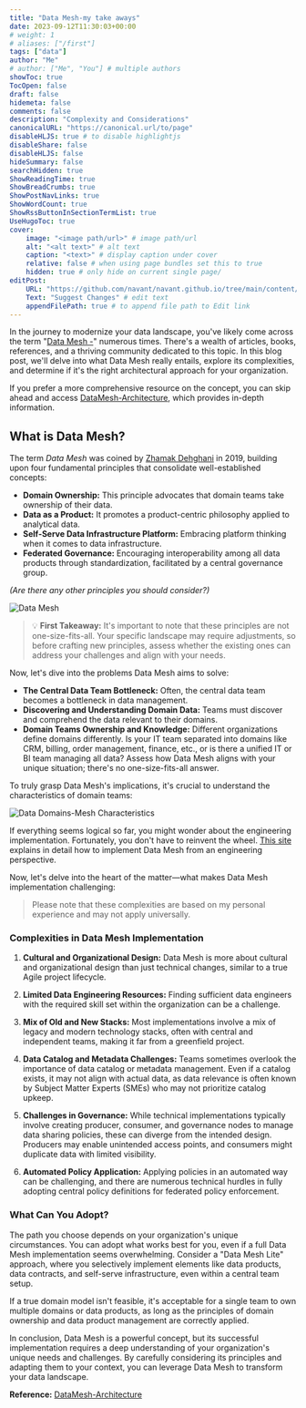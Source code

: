 ```yaml
---
title: "Data Mesh-my take aways"
date: 2023-09-12T11:30:03+00:00
# weight: 1
# aliases: ["/first"]
tags: ["data"]
author: "Me"
# author: ["Me", "You"] # multiple authors
showToc: true
TocOpen: false
draft: false
hidemeta: false
comments: false
description: "Complexity and Considerations"
canonicalURL: "https://canonical.url/to/page"
disableHLJS: true # to disable highlightjs
disableShare: false
disableHLJS: false
hideSummary: false
searchHidden: true
ShowReadingTime: true
ShowBreadCrumbs: true
ShowPostNavLinks: true
ShowWordCount: true
ShowRssButtonInSectionTermList: true
UseHugoToc: true
cover:
    image: "<image path/url>" # image path/url
    alt: "<alt text>" # alt text
    caption: "<text>" # display caption under cover
    relative: false # when using page bundles set this to true
    hidden: true # only hide on current single page/
editPost:
    URL: "https://github.com/navant/navant.github.io/tree/main/content/posts"
    Text: "Suggest Changes" # edit text
    appendFilePath: true # to append file path to Edit link
---
```

In the journey to modernize your data landscape, you've likely come across the term "[Data Mesh -](https://martinfowler.com/articles/data-mesh-principles.html)" numerous times. There's a wealth of articles, books, references, and a thriving community dedicated to this topic. In this blog post, we'll delve into what Data Mesh really entails, explore its complexities, and determine if it's the right architectural approach for your organization.

If you prefer a more comprehensive resource on the concept, you can skip ahead and access [DataMesh-Architecture](https://www.datamesh-architecture.com/), which provides in-depth information.

## What is Data Mesh?

The term *Data Mesh* was coined by [Zhamak Dehghani](https://martinfowler.com/articles/data-mesh-principles.html) in 2019, building upon four fundamental principles that consolidate well-established concepts:

- **Domain Ownership:** This principle advocates that domain teams take ownership of their data.
- **Data as a Product:** It promotes a product-centric philosophy applied to analytical data.
- **Self-Serve Data Infrastructure Platform:** Embracing platform thinking when it comes to data infrastructure.
- **Federated Governance:** Encouraging interoperability among all data products through standardization, facilitated by a central governance group.

*(Are there any other principles you should consider?)*

![Data Mesh](/datamesh1.png)

> 💡 **First Takeaway:** It's important to note that these principles are not one-size-fits-all. Your specific landscape may require adjustments, so before crafting new principles, assess whether the existing ones can address your challenges and align with your needs.

Now, let's dive into the problems Data Mesh aims to solve:

- **The Central Data Team Bottleneck:** Often, the central data team becomes a bottleneck in data management.
- **Discovering and Understanding Domain Data:** Teams must discover and comprehend the data relevant to their domains.
- **Domain Teams Ownership and Knowledge:** Different organizations define domains differently. Is your IT team separated into domains like CRM, billing, order management, finance, etc., or is there a unified IT or BI team managing all data? Assess how Data Mesh aligns with your unique situation; there's no one-size-fits-all answer.

To truly grasp Data Mesh's implications, it's crucial to understand the characteristics of domain teams:

![Data Domains-Mesh Characteristics](/datamesh2.png)

If everything seems logical so far, you might wonder about the engineering implementation. Fortunately, you don't have to reinvent the wheel. [This site](https://www.datamesh-architecture.com/#tech-stacks) explains in detail how to implement Data Mesh from an engineering perspective.

Now, let's delve into the heart of the matter—what makes Data Mesh implementation challenging:

> Please note that these complexities are based on my personal experience and may not apply universally.

### Complexities in Data Mesh Implementation

1. **Cultural and Organizational Design:** Data Mesh is more about cultural and organizational design than just technical changes, similar to a true Agile project lifecycle.

2. **Limited Data Engineering Resources:** Finding sufficient data engineers with the required skill set within the organization can be a challenge.

3. **Mix of Old and New Stacks:** Most implementations involve a mix of legacy and modern technology stacks, often with central and independent teams, making it far from a greenfield project.

4. **Data Catalog and Metadata Challenges:** Teams sometimes overlook the importance of data catalog or metadata management. Even if a catalog exists, it may not align with actual data, as data relevance is often known by Subject Matter Experts (SMEs) who may not prioritize catalog upkeep.

5. **Challenges in Governance:** While technical implementations typically involve creating producer, consumer, and governance nodes to manage data sharing policies, these can diverge from the intended design. Producers may enable unintended access points, and consumers might duplicate data with limited visibility.

6. **Automated Policy Application:** Applying policies in an automated way can be challenging, and there are numerous technical hurdles in fully adopting central policy definitions for federated policy enforcement.

### What Can You Adopt?

The path you choose depends on your organization's unique circumstances. You can adopt what works best for you, even if a full Data Mesh implementation seems overwhelming. Consider a "Data Mesh Lite" approach, where you selectively implement elements like data products, data contracts, and self-serve infrastructure, even within a central team setup.

If a true domain model isn't feasible, it's acceptable for a single team to own multiple domains or data products, as long as the principles of domain ownership and data product management are correctly applied.


In conclusion, Data Mesh is a powerful concept, but its successful implementation requires a deep understanding of your organization's unique needs and challenges. By carefully considering its principles and adapting them to your context, you can leverage Data Mesh to transform your data landscape.

**Reference:** [DataMesh-Architecture](https://www.datamesh-architecture.com/)
